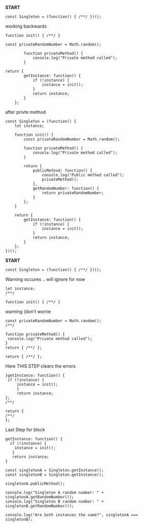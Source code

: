 
**START**

```
const Singleton = (function() { /**/ })();
```

working backwards

```
function init() { /**/ }
```

```
const privateRandomNumber = Math.random();

        function privateMethod() {
            console.log("Private method called");
        }
```




```
return {
        getInstance: function() {
            if (!instance) {
                instance = init();
            }
            return instance;
        }
    };
```

after privte method
```
const Singleton = (function() {
    let instance;

    function init() {
        const privateRandomNumber = Math.random();

        function privateMethod() {
            console.log("Private method called");
        }

        return {
            publicMethod: function() {
                console.log("Public method called");
                privateMethod();
            },
            getRandomNumber: function() {
                return privateRandomNumber;
            }
        }; 
    }

    return {
        getInstance: function() {
            if (!instance) {
                instance = init();
            }
            return instance;
        }
    };
})();
```

**START**

```
const Singleton = (function() { /**/ })();
```


Warning occures .. will ignore for now
```
let instance;
/**/
```

```
function init() { /**/ }
```

warning (don't worrie
```
const privateRandomNumber = Math.random();
/**/
```

```
function privateMethod() {
 console.log("Private method called");
}
return { /**/ };
```

```
return { /**/ };
```

Here THIS STEP clears the errors
```
}getInstance: function() {
 if (!instance) {
     instance = init();
     }
     return instance;
};
/**/
```



```
return {
/**/ 
};
```






Last Step for block
```
getInstance: function() {
  if (!instance) {
    instance = init();
   }
   return instance;
}
```





```
const singletonA = Singleton.getInstance();
const singletonB = Singleton.getInstance();
```

```
singletonA.publicMethod();
```

```
console.log("Singleton A random number: " + singletonA.getRandomNumber());
console.log("Singleton B random number: " + singletonB.getRandomNumber());
```


```
console.log("Are both instances the same?", singletonA === singletonB);
```
